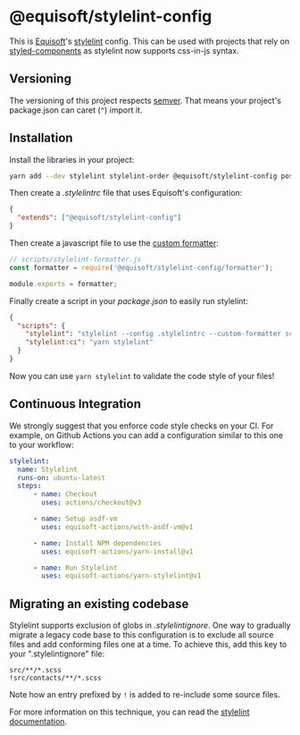 # @equisoft/stylelint-config

This is [Equisoft](https://equisoft.com)'s [stylelint](https://stylelint.io) config. This can be used with projects that rely on [styled-components](https://www.styled-components.com) as stylelint now supports css-in-js syntax.

## Versioning

The versioning of this project respects [semver](https://semver.org/). That means your project's package.json can caret (`^`) import it.

## Installation

Install the libraries in your project:

```bash
yarn add --dev stylelint stylelint-order @equisoft/stylelint-config postcss
```

Then create a _.stylelintrc_ file that uses Equisoft's configuration:

```json
{
  "extends": ["@equisoft/stylelint-config"]
}
```

Then create a javascript file to use the [custom formatter](./formatter.js):

```javascript
// scripts/stylelint-formatter.js
const formatter = require('@equisoft/stylelint-config/formatter');

module.exports = formatter;
```

Finally create a script in your _package.json_ to easily run stylelint:

```json
{
  "scripts": {
    "stylelint": "stylelint --config .stylelintrc --custom-formatter scripts/stylelint-formatter.js 'src/**/*.{css,scss,js,jsx,ts,tsx}'",
    "stylelint:ci": "yarn stylelint"
  }
}
```

Now you can use `yarn stylelint` to validate the code style of your files!

## Continuous Integration
We strongly suggest that you enforce code style checks on your CI. For example, on Github Actions you can add a configuration similar to this one to your workflow:

```yaml
stylelint:
  name: Stylelint
  runs-on: ubuntu-latest
  steps:
      - name: Checkout
        uses: actions/checkout@v3

      - name: Setup asdf-vm
        uses: equisoft-actions/with-asdf-vm@v1

      - name: Install NPM dependencies
        uses: equisoft-actions/yarn-install@v1

      - name: Run Stylelint
        uses: equisoft-actions/yarn-stylelint@v1
```

## Migrating an existing codebase

Stylelint supports exclusion of globs in _.stylelintignore_. One way to gradually migrate a legacy code base to this configuration is to exclude all source files and add conforming files one at a time. To achieve this, add this key to your ".stylelintignore" file:

```
src/**/*.scss
!src/contacts/**/*.scss
```

Note how an entry prefixed by `!` is added to re-include some source files.

For more information on this technique, you can read the [stylelint documentation](https://stylelint.io/user-guide/ignore-code#files-entirely).
